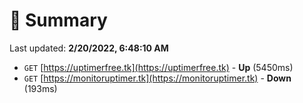 # 📖 Summary
Last updated: **2/20/2022, 6:48:10 AM**

- `GET` [https://uptimerfree.tk](https://uptimerfree.tk) - **Up** (5450ms)
- `GET` [https://monitoruptimer.tk](https://monitoruptimer.tk) - **Down** (193ms)
